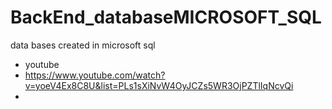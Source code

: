 # BackEnd_databaseMICROSOFT_SQL
data bases created in microsoft sql

- youtube
- https://www.youtube.com/watch?v=yoeV4Ex8C8U&list=PLs1sXiNvW4OyJCZs5WR3OjPZTlIqNcvQi
-

